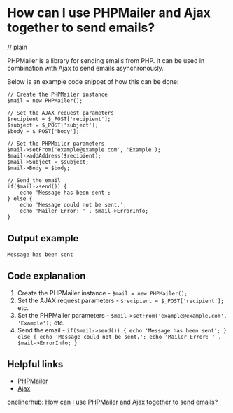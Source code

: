 # How can I use PHPMailer and Ajax together to send emails?
// plain

PHPMailer is a library for sending emails from PHP. It can be used in combination with Ajax to send emails asynchronously.

Below is an example code snippet of how this can be done:
```
// Create the PHPMailer instance
$mail = new PHPMailer();

// Set the AJAX request parameters
$recipient = $_POST['recipient'];
$subject = $_POST['subject'];
$body = $_POST['body'];

// Set the PHPMailer parameters
$mail->setFrom('example@example.com', 'Example');
$mail->addAddress($recipient);
$mail->Subject = $subject;
$mail->Body = $body;

// Send the email
if($mail->send()) {
    echo 'Message has been sent';
} else {
    echo 'Message could not be sent.';
    echo 'Mailer Error: ' . $mail->ErrorInfo;
}
```

## Output example
 `Message has been sent`

## Code explanation


1. Create the PHPMailer instance - `$mail = new PHPMailer();`
2. Set the AJAX request parameters - `$recipient = $_POST['recipient'];` etc.
3. Set the PHPMailer parameters - `$mail->setFrom('example@example.com', 'Example');` etc.
4. Send the email - `if($mail->send()) { echo 'Message has been sent'; } else { echo 'Message could not be sent.'; echo 'Mailer Error: ' . $mail->ErrorInfo; }`

## Helpful links

- [PHPMailer](https://github.com/PHPMailer/PHPMailer)
- [Ajax](https://developer.mozilla.org/en-US/docs/Web/Guide/AJAX)

onelinerhub: [How can I use PHPMailer and Ajax together to send emails?](https://onelinerhub.com/phpmailer/how-can-i-use-phpmailer-and-ajax-together-to-send-emails)